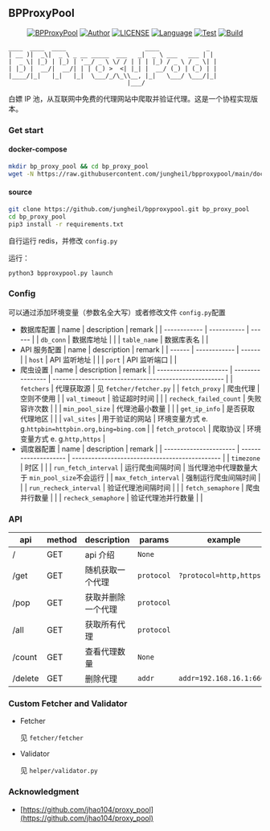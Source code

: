 ## BPProxyPool

<p align="center">
<a href="https://github.com/jungheil/bpproxypool"><img src="https://img.shields.io/badge/BPProxyPool-green.svg" title="BPProxyPool"></a>
<a href="https://github.com/jungheil"><img src="https://img.shields.io/badge/Author-jungheil-green.svg" title="Author"></a>
<a href="./LICENSE"><img src="https://img.shields.io/badge/License-MIT-yellow.svg" title="LICENSE"></a>
<a href="https://www.python.org/"><img src="https://img.shields.io/badge/Language-python-blue.svg" title="Language"></a>
<a href="https://github.com/jungheil/bpproxypool/actions/workflows/test_code.yml"><img src ='https://img.shields.io/github/actions/workflow/status/jungheil/bpproxypool/test_code.yml?label=Test' title="Test"></a>
<a href="https://github.com/jungheil/bpproxypool/actions/workflows/build_docker_image.yml"><img src ='https://img.shields.io/github/actions/workflow/status/jungheil/bpproxypool/build_docker_image.yml?label=Build' title="Build"></a>
</p>

    ____  ____  ____                      ____             _
    | __ )|  _\|  _ \ _ __ _____  ___   _|  _ \ ___   ___ | |
    |  _ \| |_) | |_) | '__/ _ \ \/ / | | | |_) / _ \ / _ \| |
    | |_) |  __/|  __/| | | (_) >  <| |_| |  __/ (_) | (_) | |
    |____/|_|   |_|   |_|  \___/_/\_\\__, |_|   \___/ \___/|_|
                                     |___/

白嫖 IP 池，从互联网中免费的代理网站中爬取并验证代理。这是一个协程实现版本。

### Get start

#### docker-compose

```bash
mkdir bp_proxy_pool && cd bp_proxy_pool
wget -N https://raw.githubusercontent.com/jungheil/bpproxypool/main/docker-compose.yml && docker-compose up
```

#### source

```bash
git clone https://github.com/jungheil/bpproxypool.git bp_proxy_pool
cd bp_proxy_pool
pip3 install -r requirements.txt
```

自行运行 redis，并修改 `config.py`

运行：

```bash
python3 bpproxypool.py launch
```

### Config

可以通过添加环境变量（参数名全大写）或者修改文件 `config.py`配置

- 数据库配置
  | name         | description | remark |
  | ------------ | ----------- | ------ |
  | `db_conn`    | 数据库地址  |        |
  | `table_name` | 数据库表名  |        |
- API 服务配置
  | name   | description  | remark |
  | ------ | ------------ | ------ |
  | `host` | API 监听地址 |        |
  | `port` | API 监听端口 |        |
- 爬虫设置
  | name                   | description      | remark                                                |
  | ---------------------- | ---------------- | ----------------------------------------------------- |
  | `fetchers`             | 代理获取源       | 见 `fetcher/fetcher.py`                               |
  | `fetch_proxy`          | 爬虫代理         | 空则不使用                                            |
  | `val_timeout`          | 验证超时时间     |                                                       |
  | `recheck_failed_count` | 失败容许次数     |                                                       |
  | `min_pool_size`        | 代理池最小数量   |                                                       |
  | `get_ip_info`          | 是否获取代理地区 |                                                       |
  | `val_sites`            | 用于验证的网站   | 环境变量方式 e. g.`httpbin=httpbin.org,bing=bing.com` |
  | `fetch_protocol`       | 爬取协议         | 环境变量方式 e. g.`http,https`                        |
- 调度器配置
  | name                   | description          | remark                                         |
  | ---------------------- | -------------------- | ---------------------------------------------- |
  | `timezone`             | 时区                 |                                                |
  | `run_fetch_interval`   | 运行爬虫间隔时间     | 当代理池中代理数量大于 `min_pool_size`不会运行 |
  | `max_fetch_interval`   | 强制运行爬虫间隔时间 |                                                |
  | `run_recheck_interval` | 验证代理池间隔时间   |                                                |
  | `fetch_semaphore`      | 爬虫并行数量         |                                                |
  | `recheck_semaphore`    | 验证代理池并行数量   |                                                |

### API

| api     | method | description        | params     | example                  |
| ------- | ------ | ------------------ | ---------- | ------------------------ |
| /       | GET    | api 介绍           | `None`     |                          |
| /get    | GET    | 随机获取一个代理   | `protocol` | `?protocol=http,https`   |
| /pop    | GET    | 获取并删除一个代理 | `protocol` |                          |
| /all    | GET    | 获取所有代理       | `protocol` |                          |
| /count  | GET    | 查看代理数量       | `None`     |                          |
| /delete | GET    | 删除代理           | `addr`     | `addr=192.168.16.1:6666` |

### Custom Fetcher and Validator

- Fetcher

  见 `fetcher/fetcher`

- Validator

  见 `helper/validator.py`

### Acknowledgment

- [https://github.com/jhao104/proxy_pool](https://github.com/jhao104/proxy_pool)
